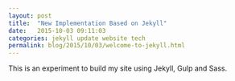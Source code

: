 ```yaml
---
layout: post
title:  "New Implementation Based on Jekyll"
date:   2015-10-03 09:11:03
categories: jekyll update website tech
permalink: blog/2015/10/03/welcome-to-jekyll.html
---
```


This is an experiment to build my site using Jekyll, Gulp and Sass.
